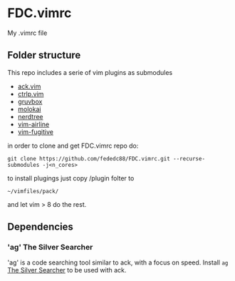 # FDC.vimrc

My .vimrc file

## Folder structure

This repo includes a serie of vim plugins as submodules
 * [ack.vim](https://github.com/mileszs/ack.vim)
 * [ctrlp.vim](https://github.com/kien/ctrlp.vim)
 * [gruvbox](https://github.com/morhetz/gruvbox)
 * [molokai](https://github.com/tomasr/molokai)
 * [nerdtree](https://github.com/preservim/nerdtree)
 * [vim-airline](https://github.com/vim-airline/vim-airline)
 * [vim-fugitive](https://github.com/tpope/vim-fugitive)

in order to clone and get FDC.vimrc repo do:
```
git clone https://github.com/fededc88/FDC.vimrc.git --recurse-submodules -j<n_cores>
```
to install plugings just copy /plugin folter to 
```
~/vimfiles/pack/
```
and let vim > 8 do the rest.

## Dependencies

### 'ag' The Silver Searcher

'ag' is a code searching tool similar to ack, with a focus on speed. Install `ag` [The Silver Searcher](https://github.com/ggreer/the_silver_searcher) to be used with ack. 
